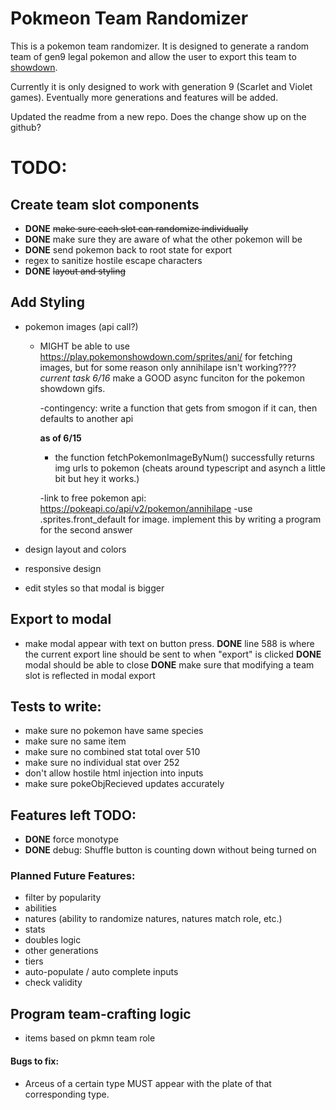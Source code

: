 # Pokmeon Team Randomizer

This is a pokemon team randomizer. It is designed to generate a random team of gen9 legal pokemon and allow the user to export this team to [showdown](https://pokemonshowdown.com/).

Currently it is only designed to work with generation 9 (Scarlet and Violet games). Eventually more generations and features will be added.

Updated the readme from a new repo. Does the change show up on the github?

# TODO: 
## Create team slot components
- **DONE**  ~~make sure each slot can randomize individually~~
- **DONE** make sure they are aware of what the other pokemon will be
- **DONE** send pokemon back to root state for export
- regex to sanitize hostile escape characters
- **DONE** ~~layout and styling~~

## Add Styling 
- pokemon images (api call?) 
    - MIGHT be able to use https://play.pokemonshowdown.com/sprites/ani/ for fetching images, but for some reason only annihilape isn't working???? *current task 6/16* make a GOOD async funciton for the pokemon showdown gifs.

    
        -contingency: write a function that gets from smogon if it can, then defaults to another api

        **as of 6/15**
        - the function fetchPokemonImageByNum() successfully returns img urls to pokemon
        (cheats around typescript and asynch a little bit but hey it works.)

        -link to free pokemon api: https://pokeapi.co/api/v2/pokemon/annihilape
            -use .sprites.front_default for image. 
                implement this by writing a program for the second answer 

- design layout and colors

- responsive design

- edit styles so that modal is bigger




## Export to modal
- make modal appear with text on button press. 
    **DONE** line 588 is where the current export line should be sent to when "export" is clicked
    **DONE** modal should be able to close
    **DONE** make sure that modifying a team slot is reflected in modal export


## Tests to write:
- make sure no pokemon have same species
- make sure no same item
- make sure no combined stat total over 510
- make sure no individual stat over 252
- don't allow hostile html injection into inputs
- make sure pokeObjRecieved updates accurately

## Features left TODO: 
 - **DONE** force monotype 
 - **DONE** debug: Shuffle button is counting down without being turned on 


<!-- BELOW HERE IS STUFF TO DO TO IMPROVE MVP -->


### Planned Future Features:
- filter by popularity
- abilities
- natures (ability to randomize natures, natures match role, etc.)
- stats
- doubles logic
- other generations
- tiers
- auto-populate / auto complete inputs
- check validity

## Program team-crafting logic
- items based on pkmn team role

#### Bugs to fix: 
 - Arceus of a certain type MUST appear with the plate of that corresponding type.

